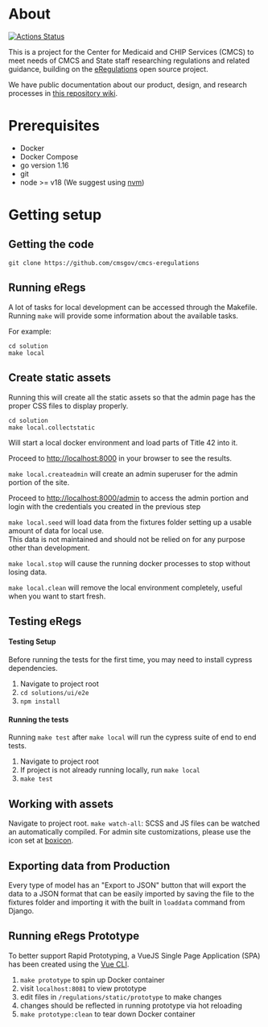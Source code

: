 # About

[![Actions Status](https://github.com/CMSgov/cmcs-eregulations/workflows/eCFR%20Parser%20Checks/badge.svg)](https://github.com/CMSgov/cmcs-eregulations/actions)

This is a project for the Center for Medicaid and CHIP Services (CMCS) to meet needs of CMCS and State staff researching regulations and related guidance, building on the [eRegulations](https://eregs.github.io/) open source project.

We have public documentation about our product, design, and research processes in [this repository wiki](https://github.com/CMSgov/cmcs-eregulations/wiki).

# Prerequisites

-   Docker
-   Docker Compose
-   go version 1.16
-   git
-   node >= v18 (We suggest using [nvm](https://github.com/nvm-sh/nvm))

# Getting setup

## Getting the code

```
git clone https://github.com/cmsgov/cmcs-eregulations
```

## Running eRegs

A lot of tasks for local development can be accessed through the Makefile.
Running `make` will provide some information about the available tasks.

For example:

```
cd solution
make local
```

## Create static assets

Running this will create all the static assets so that the admin page
has the proper CSS files to display properly.

```
cd solution
make local.collectstatic
```

Will start a local docker environment and load parts of Title 42 into it.

Proceed to <http://localhost:8000> in your browser to see the results.

`make local.createadmin` will create an admin superuser for the admin portion of the site.

Proceed to <http://localhost:8000/admin> to access the admin portion and login with the credentials you created in the previous step

`make local.seed` will load data from the fixtures folder setting up a usable amount of data for local use.  
This data is not maintained and should not be relied on for any purpose other than development.

`make local.stop` will cause the running docker processes to stop without losing data.

`make local.clean` will remove the local environment completely, useful when you want to start fresh.

## Testing eRegs

#### Testing Setup

Before running the tests for the first time, you may need to install cypress dependencies.

1. Navigate to project root
2. `cd solutions/ui/e2e`
3. `npm install`

#### Running the tests

Running `make test` after `make local` will run the cypress suite of end to end tests.

1. Navigate to project root
2. If project is not already running locally, run `make local`
3. `make test`

## Working with assets

Navigate to project root.
`make watch-all`: SCSS and JS files can be watched an automatically compiled.
For admin site customizations, please use the icon set at [boxicon](https://boxicons.com).

## Exporting data from Production

Every type of model has an "Export to JSON" button that will export the data to a JSON format that can be easily imported
by saving the file to the fixtures folder and importing it with the built in `loaddata` command from Django.

## Running eRegs Prototype

To better support Rapid Prototyping, a VueJS Single Page Application (SPA) has been created using the [Vue CLI](https://cli.vuejs.org/).

1. `make prototype` to spin up Docker container
2. visit `localhost:8081` to view prototype
3. edit files in `/regulations/static/prototype` to make changes
4. changes should be reflected in running prototype via hot reloading
5. `make prototype:clean` to tear down Docker container
